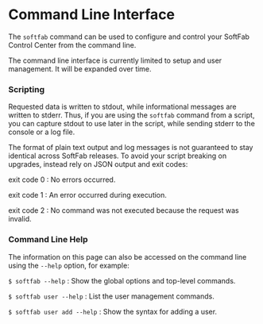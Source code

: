 # Command Line Interface

The `softfab` command can be used to configure and control your SoftFab Control Center from the command line.

The command line interface is currently limited to setup and user management. It will be expanded over time.

### Scripting

Requested data is written to stdout, while informational messages are written to stderr. Thus, if you are using the `softfab` command from a script, you can capture stdout to use later in the script, while sending stderr to the console or a log file.

The format of plain text output and log messages is not guaranteed to stay identical across SoftFab releases. To avoid your script breaking on upgrades, instead rely on JSON output and exit codes:

exit code 0
:   No errors occurred.

exit code 1
:   An error occurred during execution.

exit code 2
:   No command was not executed because the request was invalid.

### Command Line Help

The information on this page can also be accessed on the command line using the `--help` option, for example:

`$ softfab --help`
:   Show the global options and top-level commands.

`$ softfab user --help`
:   List the user management commands.

`$ softfab user add --help`
:   Show the syntax for adding a user.

<?helptext?>

